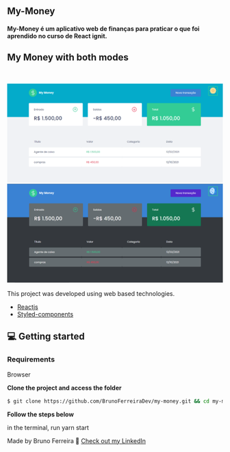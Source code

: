 ## My-Money

<h4>My-Money é um aplicativo web de finanças para praticar o que foi aprendido no curso de React ignit.</h4>

## My Money with both modes
<br/>

![My Money previw](.github/my-money1.PNG) 
![My Money previw](.github/my-money2.PNG) 


This project was developed using web based technologies.


- [Reactjs](https://reactjs.org/)
- [Styled-components](https://styled-components.com/)

## 💻 Getting started

### Requirements
Browser

**Clone the project and access the folder**

```bash
$ git clone https://github.com/BrunoFerreiraDev/my-money.git && cd my-money
```

**Follow the steps below**

in the terminal, run yarn start



Made  by Bruno Ferreira 👋 [Check out my LinkedIn](https://www.linkedin.com/in/bruno-ferreira-santos-6b2428214/)